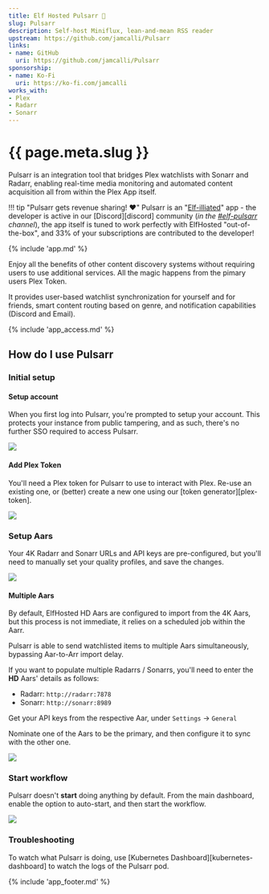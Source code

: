 ```yaml
---
title: Elf Hosted Pulsarr 🧝
slug: Pulsarr
description: Self-host Miniflux, lean-and-mean RSS reader
upstream: https://github.com/jamcalli/Pulsarr
links:
- name: GitHub
  uri: https://github.com/jamcalli/Pulsarr
sponsorship:
- name: Ko-Fi
  uri: https://ko-fi.com/jamcalli
works_with:
- Plex
- Radarr
- Sonarr
---
```


# {{ page.meta.slug }}

Pulsarr is an integration tool that bridges Plex watchlists with Sonarr and Radarr, enabling real-time media monitoring and automated content acquisition all from within the Plex App itself.

!!! tip "Pulsarr gets revenue sharing! :heart:"
    Pulsarr is an "[Elf-illiated](https://store.elfhosted.com/affiliate/)" app - the developer is active in our [Discord][discord] community (*in the [#elf-pulsarr](https://discord.com/channels/396055506072109067/1352022384722575420) channel*), the app itself is tuned to work perfectly with ElfHosted "out-of-the-box", and 33% of your subscriptions are contributed to the developer!

{% include 'app.md' %}

Enjoy all the benefits of other content discovery systems without requiring users to use additional services. All the magic happens from the pimary users Plex Token.

It provides user-based watchlist synchronization for yourself and for friends, smart content routing based on genre, and notification capabilities (Discord and Email).

{% include 'app_access.md' %}

## How do I use Pulsarr

### Initial setup

#### Setup account

When you first log into Pulsarr, you're prompted to setup your account. This protects your instance from public tampering, and as such, there's no further SSO required to access Pulsarr.

![](/images/pulsarr-1.png)

#### Add Plex Token

You'll need a Plex token for Pulsarr to use to interact with Plex. Re-use an existing one, or (better) create a 
new one using our [token generator][plex-token].

![](/images/pulsarr-2.png)

### Setup Aars

Your 4K Radarr and Sonarr URLs and API keys are pre-configured, but you'll need to manually set your quality profiles, and save the changes.

![](/images/pulsarr-3.png)

#### Multiple Aars

By default, ElfHosted HD Aars are configured to import from the 4K Aars, but this process is not immediate, it relies on a scheduled job within the Aarr.

Pulsarr is able to send watchlisted items to multiple Aars simultaneously, bypassing Aar-to-Arr import delay.

If you want to populate multiple Radarrs / Sonarrs, you'll need to enter the **HD** Aars' details as follows:

* Radarr: `http://radarr:7878`
* Sonarr: `http://sonarr:8989`

Get your API keys from the respective Aar, under `Settings` -> `General`

Nominate one of the Aars to be the primary, and then configure it to sync with the other one.

![](/images/pulsarr-5.png)

### Start workflow

Pulsarr doesn't **start** doing anything by default. From the main dashboard, enable the option to auto-start, and then start the workflow.

![](/images/pulsarr-4.png)

### Troubleshooting

To watch what Pulsarr is doing, use [Kubernetes Dashboard][kubernetes-dashboard] to watch the logs of the Pulsarr pod.

{% include 'app_footer.md' %}